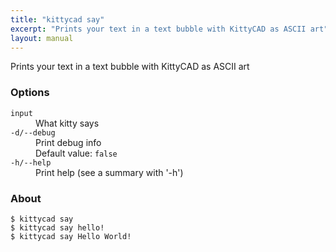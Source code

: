 ```yaml
---
title: "kittycad say"
excerpt: "Prints your text in a text bubble with KittyCAD as ASCII art"
layout: manual
---
```


Prints your text in a text bubble with KittyCAD as ASCII art

### Options

<dl class="flags">
   <dt><code>input</code></dt>
   <dd>What kitty says</dd>

   <dt><code>-d/--debug</code></dt>
   <dd>Print debug info<br/>Default value: <code>false</code></dd>

   <dt><code>-h/--help</code></dt>
   <dd>Print help (see a summary with '-h')</dd>
</dl>


### About

```
$ kittycad say
$ kittycad say hello!
$ kittycad say Hello World!
```